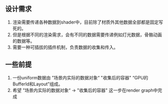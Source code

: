 ## 设计需求
1. 渲染需要传递各种数据到shader中，目前除了材质外其他数据全部都是固定写死的。
2. 但是根据不同的渲染需求，会有不同的数据需要传递例如灯光数据，骨骼动画的数据等。
3. 需要一种可插拔的插件机制，负责数据的收集和传入。

## 一些前提
1. 一份uniform数据由 ”场景内实际的数据对象“  "收集后的容器" “GPU的BufferId和Layout”组成。
2. 希望 ”场景内实际的数据对象“ ->  "收集后的容器" 这一步在render graph中完成